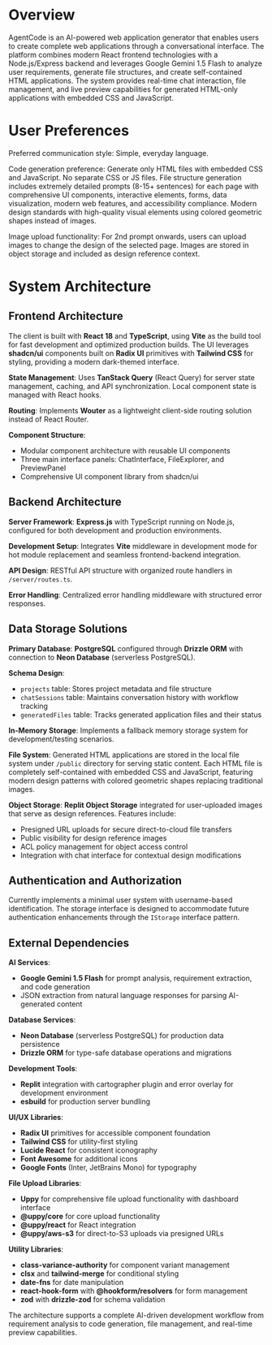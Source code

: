 # Overview

AgentCode is an AI-powered web application generator that enables users to create complete web applications through a conversational interface. The platform combines modern React frontend technologies with a Node.js/Express backend and leverages Google Gemini 1.5 Flash to analyze user requirements, generate file structures, and create self-contained HTML applications. The system provides real-time chat interaction, file management, and live preview capabilities for generated HTML-only applications with embedded CSS and JavaScript.

# User Preferences

Preferred communication style: Simple, everyday language.

Code generation preference: Generate only HTML files with embedded CSS and JavaScript. No separate CSS or JS files. File structure generation includes extremely detailed prompts (8-15+ sentences) for each page with comprehensive UI components, interactive elements, forms, data visualization, modern web features, and accessibility compliance. Modern design standards with high-quality visual elements using colored geometric shapes instead of images.

Image upload functionality: For 2nd prompt onwards, users can upload images to change the design of the selected page. Images are stored in object storage and included as design reference context.

# System Architecture

## Frontend Architecture

The client is built with **React 18** and **TypeScript**, using **Vite** as the build tool for fast development and optimized production builds. The UI leverages **shadcn/ui** components built on **Radix UI** primitives with **Tailwind CSS** for styling, providing a modern dark-themed interface.

**State Management**: Uses **TanStack Query** (React Query) for server state management, caching, and API synchronization. Local component state is managed with React hooks.

**Routing**: Implements **Wouter** as a lightweight client-side routing solution instead of React Router.

**Component Structure**: 
- Modular component architecture with reusable UI components
- Three main interface panels: ChatInterface, FileExplorer, and PreviewPanel
- Comprehensive UI component library from shadcn/ui

## Backend Architecture

**Server Framework**: **Express.js** with TypeScript running on Node.js, configured for both development and production environments.

**Development Setup**: Integrates **Vite** middleware in development mode for hot module replacement and seamless frontend-backend integration.

**API Design**: RESTful API structure with organized route handlers in `/server/routes.ts`.

**Error Handling**: Centralized error handling middleware with structured error responses.

## Data Storage Solutions

**Primary Database**: **PostgreSQL** configured through **Drizzle ORM** with connection to **Neon Database** (serverless PostgreSQL).

**Schema Design**: 
- `projects` table: Stores project metadata and file structure
- `chatSessions` table: Maintains conversation history with workflow tracking
- `generatedFiles` table: Tracks generated application files and their status

**In-Memory Storage**: Implements a fallback memory storage system for development/testing scenarios.

**File System**: Generated HTML applications are stored in the local file system under `/public` directory for serving static content. Each HTML file is completely self-contained with embedded CSS and JavaScript, featuring modern design patterns with colored geometric shapes replacing traditional images.

**Object Storage**: **Replit Object Storage** integrated for user-uploaded images that serve as design references. Features include:
- Presigned URL uploads for secure direct-to-cloud file transfers
- Public visibility for design reference images
- ACL policy management for object access control
- Integration with chat interface for contextual design modifications

## Authentication and Authorization

Currently implements a minimal user system with username-based identification. The storage interface is designed to accommodate future authentication enhancements through the `IStorage` interface pattern.

## External Dependencies

**AI Services**: 
- **Google Gemini 1.5 Flash** for prompt analysis, requirement extraction, and code generation
- JSON extraction from natural language responses for parsing AI-generated content

**Database Services**:
- **Neon Database** (serverless PostgreSQL) for production data persistence
- **Drizzle ORM** for type-safe database operations and migrations

**Development Tools**:
- **Replit** integration with cartographer plugin and error overlay for development environment
- **esbuild** for production server bundling

**UI/UX Libraries**:
- **Radix UI** primitives for accessible component foundation
- **Tailwind CSS** for utility-first styling
- **Lucide React** for consistent iconography
- **Font Awesome** for additional icons
- **Google Fonts** (Inter, JetBrains Mono) for typography

**File Upload Libraries**:
- **Uppy** for comprehensive file upload functionality with dashboard interface
- **@uppy/core** for core upload functionality
- **@uppy/react** for React integration
- **@uppy/aws-s3** for direct-to-S3 uploads via presigned URLs

**Utility Libraries**:
- **class-variance-authority** for component variant management
- **clsx** and **tailwind-merge** for conditional styling
- **date-fns** for date manipulation
- **react-hook-form** with **@hookform/resolvers** for form management
- **zod** with **drizzle-zod** for schema validation

The architecture supports a complete AI-driven development workflow from requirement analysis to code generation, file management, and real-time preview capabilities.